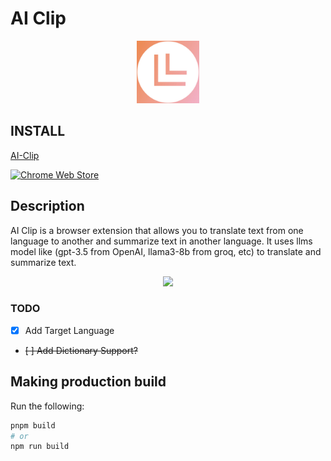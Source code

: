 # AI Clip

<p align="center">
  <img width="100" height="100" src="./assets/icon.png" />
</p>

## INSTALL

[AI-Clip](https://chromewebstore.google.com/detail/aoccgcldllpapbjlflmlabgafijcpoak)

[![Chrome Web Store](https://badgen.net/chrome-web-store/users/aoccgcldllpapbjlflmlabgafijcpoak?icon=chrome&color=0f9d58)](https://chromewebstore.google.com/detail/aoccgcldllpapbjlflmlabgafijcpoak)

## Description

AI Clip is a browser extension that allows you to translate text from one language to another and summarize text in another language. It uses llms model like (gpt-3.5 from OpenAI, llama3-8b from groq, etc) to translate and summarize text.

<p align="center">
  <img width="500" src="https://github.com/bruceunx/ai-clip/blob/main/ai-clip.gif?raw=true" />
</p>

### TODO

- [x] Add Target Language
- ~~[ ] Add Dictionary Support?~~

## Making production build

Run the following:

```bash
pnpm build
# or
npm run build
```
